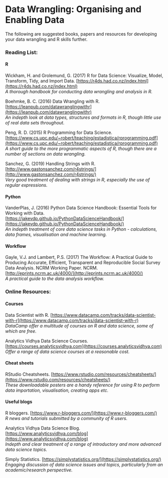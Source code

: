 # Data Wrangling: Organising and Enabling Data

The following are suggested books, papers and resources for developing your data wrangling and R skills further.

### Reading List:

#### R

Wickham, H. and Grolemund, G. (2017) R for Data Science: Visualize, Model, Transform, Tidy, and Import Data.
[https://r4ds.had.co.nz/index.html](https://r4ds.had.co.nz/index.html) <br>
_A thorough handbook for conducting data wrangling and analysis in R._

Boehmke, B. C. (2016) Data Wrangling with R.
[https://leanpub.com/datawranglingwithr](https://leanpub.com/datawranglingwithr) <br>
_An indepth look at data types, structures and formats in R, though little use of real data sets throughout._

Peng, R. D. (2015) R Programming for Data Science. 
[https://www.cs.upc.edu/~robert/teaching/estadistica/rprogramming.pdf](https://www.cs.upc.edu/~robert/teaching/estadistica/rprogramming.pdf) <br>
_A short guide to the more programmatic aspects of R, though there are a number of sections on data wrangling._

Sanchez, G. (2019) Handling Strings with R. [http://www.gastonsanchez.com/r4strings/](http://www.gastonsanchez.com/r4strings/) <br>
_Very good treatment of dealing with strings in R, especially the use of regular expressions._

#### Python

VanderPlas, J. (2016) Python Data Science Handbook: Essential Tools for Working with Data.
[https://jakevdp.github.io/PythonDataScienceHandbook/](https://jakevdp.github.io/PythonDataScienceHandbook/) <br>
_An indepth treatment of core data science tasks in Python - calculations, data frames, visualisation and machine learning._

#### Workflow

Gayle, V.J. and Lambert, P.S. (2017) The Workflow: A Practical Guide to Producing Accurate, Efficient, Transparent and Reproducible Social Survey Data Analysis. NCRM Working Paper. NCRM.
[http://eprints.ncrm.ac.uk/4000/](http://eprints.ncrm.ac.uk/4000/) <br>
_A practical guide to the data analysis workflow._

### Online Resources:

#### Courses

Data Scientist with R. [https://www.datacamp.com/tracks/data-scientist-with-r](https://www.datacamp.com/tracks/data-scientist-with-r) <br>
_DataCamp offer a multitude of courses on R and data science, some of which are free._

Analytics Vidhya Data Science Courses. [https://courses.analyticsvidhya.com](https://courses.analyticsvidhya.com) <br>
_Offer a range of data science courses at a reasonable cost._

#### Cheat sheets

RStudio Cheatsheets. [https://www.rstudio.com/resources/cheatsheets/](https://www.rstudio.com/resources/cheatsheets/) <br>
_These downloadable posters are a handy reference for using R to perform data importation, visualisation, creating apps etc._

#### Useful blogs

R bloggers. [https://www.r-bloggers.com/](https://www.r-bloggers.com/) <br>
_R news and tutorials submitted by a community of R users._

Analytics Vidhya Data Science Blog. [https://www.analyticsvidhya.com/blog](https://www.analyticsvidhya.com/blog) <br>
_Indepth and clear treatment of a range of introductory and more advanced data science topics._

Simply Statistics. [https://simplystatistics.org/](https://simplystatistics.org/) <br>
_Engaging discussion of data science issues and topics, particularly from an academic/research perspective._




